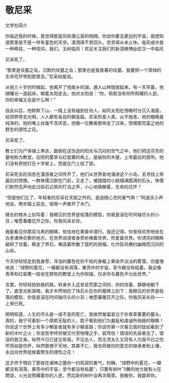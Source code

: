 # 敬尼采

文学社简介

你临近我的时候，我觉得那是风和蒲公英的相拥。你说你要去更远的宇宙，我想知道那里是不是一样有堇色的天空。潇洒得不曾回头，空灵得从未止休。临风或许是一种牵挂，一种信仰。我们，玉树临风！欢迎关注我们的新浪微博@武汉一中临风

尼采死了。

“那里是坟墓之岛，沉默的坟墓之岛；那里也是我青春的坟墓。我要把一个常绿的生命花环带到那里去。”尼采如是说。

从他三十岁的时候起，他离开了他故乡的湖，遁入山林隐居起来。有一天早晨，他随曙光一道起床，朝着太阳走去，他对太阳说：“你，倘若没有你所照耀的人民，你的幸福又会是什么啊！”

自此以后，他默默下山，一路上没有碰到任何人，如同太阳在傍晚时分沉入海面，给阴界带去光明。人人都有各自的朝圣路，尼采热爱人类，从不施舍。他的眼睛是纯净的，他的嘴上丝毫不含厌恶，他像一位舞者那样走了过来，馈赠那荒蛮之地的野生的德性之花。

尼采死了。

教士们为尸体铺上黑衣，跪倒在这伪造的阳光与沉闷的空气之中，他们把这芬芳的墓地称为教堂。后院的蔓草与红罂粟的角上，是破败的木屋，上帝最后的居所。他们没有把他钉在十字架上，而是在门上挂了锁。

尼采死去的消息在漫游者之间传开了，他们从世界各地涌进这个小岛，去寻找上帝最后的馈赠。一群侏儒沉默在门前，又走了。被践踏的小路铺满圆滑的石头，侏儒们默然无声地走过砾石讥笑的叮当之声，小心地猜解着，生命的花环？

“但是他们忘了，年轻者的尼采在天赋之外的，是追随心灵的勇气啊！”阿道夫小声地说，两步踏上前去，吱呀一声推开了木门。

矮长的棺木上刻写着：我眼见的世界是枯落的模型，你我是滚在时间轴尽头的小丑；唯愿春暖花开之际，你我风采长存。

我能看见你那双乌黑的眼睛，怯怯地在黄昏中潜行。我还记得，你曾经欢欣地坐在古老诸神合葬的地方，在世界诽谤者身旁祈祷着世界，热爱着世界。你清亮的眼眸破碎了坟墓，移走了界石，嘲讽着吹散了腐朽的祝福，化作狂风横扫幽暗而沉闷的山谷。

今天你轻轻走到我身旁，浑浊的暮色在你干枯的身躯上晕染开淡淡的雾霭，你羞愧地说：“绿野的夏花，一瓣都没有凋落，果壳中的宇宙，至今都没有枯萎。我会像青草和红罂粟一般坐在颓败的教堂上为你祝福，仅余你与暮色平分此世界。”

言罢，你轻轻拍拍我的肩，转身步入这垒垒荒冢之间的，你的坟墓，静静地躺下了。直至光影渐暗，我才木然地捡了块石头在你的墓碑上刻下：我眼见的世界是枯落的模型，你我是滚在时间轴尽头的小丑；唯愿春暖花开之际，你我风采长存——上帝已死。

明明知道，人生的尽头是一成不变的死亡，我依然匍匐哀泣于你青草萋萋的墓头。真的，我宁可看到一个厚颜无耻的人，胜于看到他们为羞耻和虔诚所扭曲的眼睛！你说这个世界上有多少朝圣者就有多少朝圣路；你说你第一次看见我时犹如看到了新的木叶之火；你说哲学终将被交付至物理之手，我笃信！错误的先驱者去了，错误的我又来。纵然今日已徒见有我，不见古人，而无须太久又将有人为我今日之伤怀而如是伤怀，纵然致憾于天地，其甚不仁，我也将做你的意志的继承者和土壤，永远向世界绽放着野生的德性之花！

这才终于明白了那夜在诸神之墓你一扫死寂的勇气，的确，“绿野中的夏花，一瓣都没有凋落，果壳中的宇宙，至今都没有枯萎”，只要有树叶飞舞的地方就有火在燃烧，火光会照耀着你的人民，然后新的树叶会再次萌芽。我敬你，我鄙弃你。